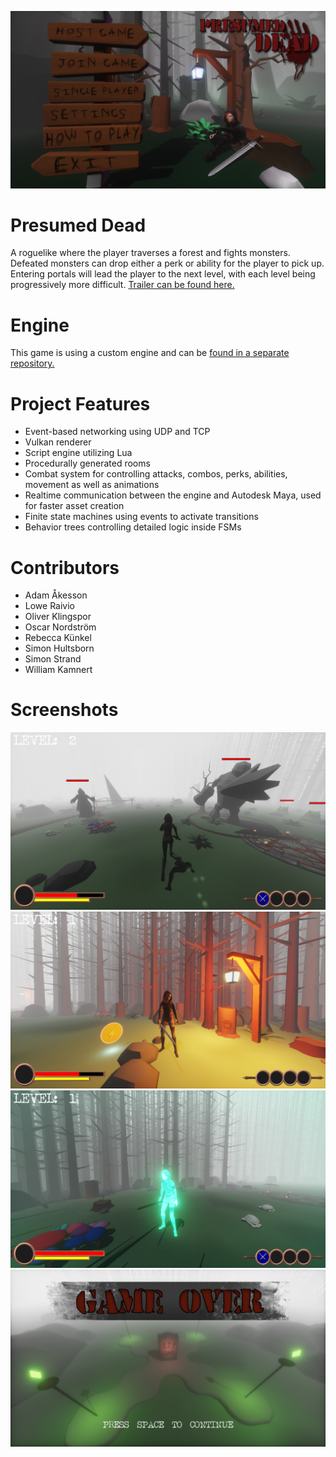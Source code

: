![github-small](game/assets/textures/GithubScreenshots/Screenshot_1.png)

# Presumed Dead
A roguelike where the player traverses a forest and fights monsters. Defeated monsters can drop either a perk or ability for the player to pick up. Entering portals will lead the player to the next level, with each level being progressively more difficult. [Trailer can be found here.](https://www.youtube.com/watch?v=syGpL7jan6A)

# Engine
This game is using a custom engine and can be [found in a separate repository.](https://github.com/SiTronXD/StortSpelBTH_Engine)

# Project Features
* Event-based networking using UDP and TCP
* Vulkan renderer
* Script engine utilizing Lua
* Procedurally generated rooms
* Combat system for controlling attacks, combos, perks, abilities, movement as well as animations
* Realtime communication between the engine and Autodesk Maya, used for faster asset creation
* Finite state machines using events to activate transitions
* Behavior trees controlling detailed logic inside FSMs

# Contributors
* Adam Åkesson
* Lowe Raivio
* Oliver Klingspor
* Oscar Nordström
* Rebecca Künkel
* Simon Hultsborn
* Simon Strand
* William Kamnert

# Screenshots
![github-small](game/assets/textures/GithubScreenshots/Screenshot_4.png)
![github-small](game/assets/textures/GithubScreenshots/Screenshot_5.png)
![github-small](game/assets/textures/GithubScreenshots/Screenshot_2.png)
![github-small](game/assets/textures/GithubScreenshots/Screenshot_3.png)
